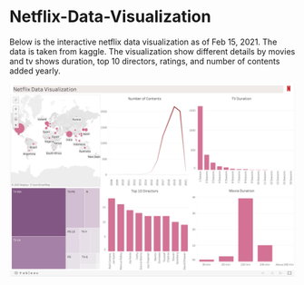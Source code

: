 # Netflix-Data-Visualization

Below is the interactive netflix data visualization as of Feb 15, 2021. The data is taken from kaggle. The visualization show different details by movies and tv shows duration, top 10 directors, ratings, and number of contents added yearly.

![alt text](https://github.com/bijayshrestha01/Netflix-Data-Visualization/blob/main/Netflix%20Data%20Visualization.png)

